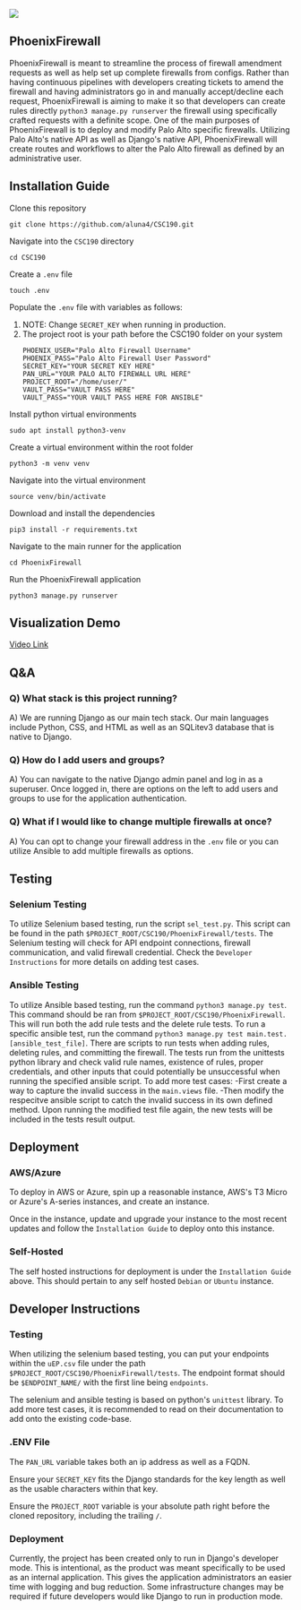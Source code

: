 ![](https://lh7-us.googleusercontent.com/Q5qISaC80enw9vhh_JmkwlelJS5Kkxu_U5Oy03W-LZ7wMiQUXAb2MhCGINlo3p8Ft8Lvy-j1uT8bh09CySWQZFcyg8GRVQoeQ3VskPOTfi_cfD356djTSzpTgreCIgoiUV_o2vDvsYpfx6o=s2048)

## PhoenixFirewall
PhoenixFirewall is meant to streamline the process of firewall amendment requests as well as help set up complete firewalls from configs. Rather than having continuous pipelines with developers creating tickets to amend the firewall and having administrators go in and manually accept/decline each request, PhoenixFirewall is aiming to make it so that developers can create rules directly `python3 manage.py runserver` the firewall using specifically crafted requests with a definite scope. One of the main purposes of PhoenixFirewall  is to deploy and modify Palo Alto specific firewalls.  Utilizing Palo Alto's native API as well as Django's native API, PhoenixFirewall will create routes and workflows to alter the Palo Alto firewall as defined by an administrative user.

## Installation Guide 
Clone this repository
```
git clone https://github.com/aluna4/CSC190.git
```

Navigate into the `CSC190` directory
```
cd CSC190
```

Create a `.env` file
```
touch .env
```

Populate the `.env` file with variables as follows:
1) NOTE: Change `SECRET_KEY` when running in production. 
2) The project root is your path before the CSC190 folder on your system
   ```
   PHOENIX_USER="Palo Alto Firewall Username"
   PHOENIX_PASS="Palo Alto Firewall User Password"
   SECRET_KEY="YOUR SECRET KEY HERE"
   PAN_URL="YOUR PALO ALTO FIREWALL URL HERE"
   PROJECT_ROOT="/home/user/"
   VAULT_PASS="VAULT PASS HERE"
   VAULT_PASS="YOUR VAULT PASS HERE FOR ANSIBLE"
   ```

Install python virtual environments
```
sudo apt install python3-venv
```

Create a virtual environment within the root folder
```
python3 -m venv venv
```

Navigate into the virtual environment 

```
source venv/bin/activate
```

Download and install the dependencies
```
pip3 install -r requirements.txt
```

Navigate to the main runner for the application
```
cd PhoenixFirewall
```
 
Run the PhoenixFirewall application
```
python3 manage.py runserver
```

## Visualization Demo
[Video Link](https://youtu.be/tg95MOidORg)

## Q&A
### Q)  What stack is this project running?
A) We are running Django as our main tech stack. Our main languages include Python, CSS, and HTML as well as an SQLitev3 database that is native to Django.

### Q) How do I add users and groups?
A) You can navigate to the native Django admin panel and log in as a superuser. Once logged in, there are options on the left to add users and groups to use for the application authentication. 

### Q) What if I would like to change multiple firewalls at once?
A) You can opt to change your firewall address in the `.env` file or you can utilize Ansible to add multiple firewalls as options. 
## Testing
### Selenium Testing
To utilize Selenium based testing, run the script `sel_test.py`. This script can be found in the path `$PROJECT_ROOT/CSC190/PhoenixFirewall/tests`. The Selenium testing will check for API endpoint connections, firewall communication, and valid firewall credential. Check the `Developer Instructions` for more details on adding test cases. 

### Ansible Testing
To utilize Ansible based testing, run the command `python3 manage.py test`. This command should be ran from `$PROJECT_ROOT/CSC190/PhoenixFirewall`. This will run both the add rule tests and the delete rule tests.
To run a specific ansible test, run the command `python3 manage.py test main.test.[ansible_test_file]`.
There are scripts to run tests when adding rules, deleting rules, and committing the firewall. The tests run from the unittests python library and check valid rule names, existence of rules, proper credentials, and other inputs that could potentially be unsuccessful when running the specified ansible script.
To add more test cases:
   -First create a way to capture the invalid success in the `main.views` file. 
   -Then modify the respecitve ansible script to catch the invalid success in its own defined method.
Upon running the modified test file again, the new tests will be included in the tests result output. 


## Deployment
### AWS/Azure
To deploy in AWS or Azure, spin up a reasonable instance, AWS's T3 Micro or Azure's A-series instances, and create an instance.

Once in the instance, update and upgrade your instance to the most recent updates and follow the `Installation Guide` to deploy onto this instance.
### Self-Hosted
The self hosted instructions for deployment is under the `Installation Guide` above. This should pertain to any self hosted `Debian` or `Ubuntu` instance.

## Developer Instructions
### Testing
When utilizing the selenium based testing, you can put your endpoints within the `uEP.csv` file under the path `$PROJECT_ROOT/CSC190/PhoenixFirewall/tests`. The endpoint format should be `$ENDPOINT_NAME/` with the first line being `endpoints`.

The selenium and ansible testing is based on python's `unittest` library. To add more test cases, it is recommended to read on their documentation to add onto the existing code-base. 

### .ENV File
The `PAN_URL` variable takes both an ip address as well as a FQDN. 

Ensure your `SECRET_KEY` fits the Django standards for the key length as well as the usable characters within that key.

Ensure the `PROJECT_ROOT` variable is your absolute path right before the cloned repository, including the trailing `/`. 

### Deployment
Currently, the project has been created only to run in Django's developer mode. This is intentional, as the product was meant specifically to be used as an internal application. This gives the application administrators an easier time with logging and bug reduction. Some infrastructure changes may be required if future developers would like Django to run in production mode. 
